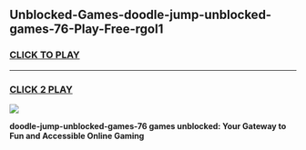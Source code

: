 
## Unblocked-Games-doodle-jump-unblocked-games-76-Play-Free-rgol1
<h3>
<a href="https://premium76.site?title=doodle-jump-unblocked-games-76&ref=10A">CLICK TO PLAY</a></h3>
<hr>

<h3>
<a href="https://premium76.site?title=doodle-jump-unblocked-games-76&ref=10A">CLICK 2 PLAY</a>
  
</h3>

<a href="https://premium76.site?title=doodle-jump-unblocked-games-76&ref=10A"><img src="https://clearcache.store/games.png"></a>


**doodle-jump-unblocked-games-76 games unblocked: Your Gateway to Fun and Accessible Online Gaming**
